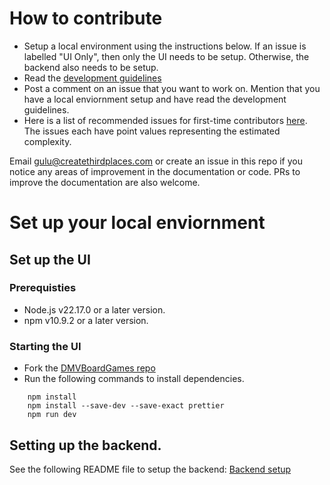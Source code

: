 # How to contribute

- Setup a local environment using the instructions below. If an issue is labelled "UI Only", then only the UI needs to be setup. Otherwise, the backend also needs to be setup.
- Read the [development guidelines](https://github.com/free-gather/development/blob/main/development_guidelines.md)
- Post a comment on an issue that you want to work on. Mention that you have a local enviornment setup and have read the development guidelines.
- Here is a list of recommended issues for first-time contributors [here](https://github.com/Create-Third-Places/DMVBoardGames/issues?q=is%3Aissue%20state%3Aopen%20label%3A%22good%20first%20issue%22). The issues
each have point values representing the estimated complexity.

Email gulu@createthirdplaces.com or create an issue in this repo if you notice any areas of improvement in the documentation or code. PRs to improve the documentation are also welcome.

# Set up your local enviornment

## Set up the UI

### Prerequisties

- Node.js v22.17.0 or a later version.
- npm v10.9.2 or a later version.

### Starting the UI
- Fork the [DMVBoardGames repo](https://github.com/gatherspiel/DMVBoardGames)
- Run the following commands to install dependencies.

```
    npm install
    npm install --save-dev --save-exact prettier
    npm run dev
```

## Setting up the backend.

See the following README file to setup the backend: [Backend setup](https://github.com/gatherspiel/backend)

